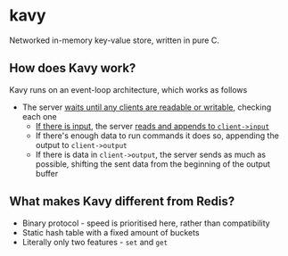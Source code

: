 # kavy
Networked in-memory key-value store, written in pure C.

## How does Kavy work?

Kavy runs on an event-loop architecture, which works as follows

* The server [waits until any clients are readable or writable](https://github.com/montyanderson/kavy/blob/576d2b1acc307cc50aae65022ccfff08f7f6fa59/src/server.c#L55), checking each one
	* [If there is input](https://github.com/montyanderson/kavy/blob/576d2b1acc307cc50aae65022ccfff08f7f6fa59/src/server.c#L84), the server [reads and appends to `client->input`](https://github.com/montyanderson/kavy/blob/576d2b1acc307cc50aae65022ccfff08f7f6fa59/src/client.c#L91)
	* If there's enough data to run commands it does so, appending the output to `client->output`
	* If there is data in `client->output`, the server sends as much as possible, shifting the sent data from the beginning of the output buffer

## What makes Kavy different from Redis?

* Binary protocol - speed is prioritised here, rather than compatibility
* Static hash table with a fixed amount of buckets
* Literally only two features - `set` and `get`
